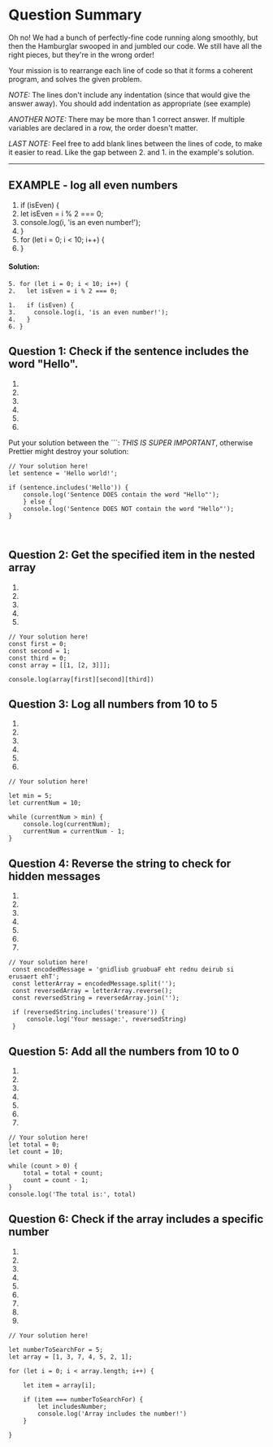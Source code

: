# Question Summary

Oh no! We had a bunch of perfectly-fine code running along smoothly, but then
the Hamburglar swooped in and jumbled our code. We still have all the right
pieces, but they're in the wrong order!

Your mission is to rearrange each line of code so that it forms a coherent
program, and solves the given problem.

_NOTE:_ The lines don't include any indentation (since that would give the
answer away). You should add indentation as appropriate (see example)

_ANOTHER NOTE:_ There may be more than 1 correct answer. If multiple variables
are declared in a row, the order doesn't matter.

_LAST NOTE:_ Feel free to add blank lines between the lines of code, to make it
easier to read. Like the gap between 2. and 1. in the example's solution.

---

## EXAMPLE - log all even numbers

1. if (isEven) {
2. let isEven = i % 2 === 0;
3. console.log(i, 'is an even number!');
4. }
5. for (let i = 0; i < 10; i++) {
6. }

#### Solution:

```
5. for (let i = 0; i < 10; i++) {
2.   let isEven = i % 2 === 0;

1.   if (isEven) {
3.     console.log(i, 'is an even number!');
4.   }
6. }
```

## Question 1: Check if the sentence includes the word "Hello".

1.
2.
3. 
4. 
5.
6. 

Put your solution between the ```:
_THIS IS SUPER IMPORTANT_, otherwise Prettier might destroy your solution:

```
// Your solution here!
let sentence = 'Hello world!';

if (sentence.includes('Hello')) {
    console.log('Sentence DOES contain the word "Hello"');
    } else {
    console.log('Sentence DOES NOT contain the word "Hello"');
}



```

## Question 2: Get the specified item in the nested array

1. 
2. 
3. 
4. 
5. 

```
// Your solution here!
const first = 0;
const second = 1;
const third = 0;
const array = [[1, [2, 3]]];

console.log(array[first][second][third])
```

## Question 3: Log all numbers from 10 to 5

1. 
2. 
3. 
4. 
5. 
6. 

```
// Your solution here!

let min = 5;
let currentNum = 10;

while (currentNum > min) {
    console.log(currentNum);
    currentNum = currentNum - 1;
}
```

## Question 4: Reverse the string to check for hidden messages

1. 
2. 
3.
4.
5.
6. 
7. 

```
// Your solution here!
 const encodedMessage = 'gnidliub gruobuaF eht rednu deirub si erusaert ehT';
 const letterArray = encodedMessage.split('');
 const reversedArray = letterArray.reverse();
 const reversedString = reversedArray.join('');

 if (reversedString.includes('treasure')) {
     console.log('Your message:', reversedString)
 }
```

## Question 5: Add all the numbers from 10 to 0

1. 
2. 
3. 
4. 
5. 
6. 
7. 

```
// Your solution here!
let total = 0;
let count = 10;

while (count > 0) {
    total = total + count;
    count = count - 1;
}
console.log('The total is:', total)
```

## Question 6: Check if the array includes a specific number

1. 
2. 
3. 
4. 
5. 
6. 
7. 
8. 
9. 

```
// Your solution here!

let numberToSearchFor = 5;
let array = [1, 3, 7, 4, 5, 2, 1];

for (let i = 0; i < array.length; i++) {

    let item = array[i];

    if (item === numberToSearchFor) {
        let includesNumber;
        console.log('Array includes the number!')
    }
    
}

```
